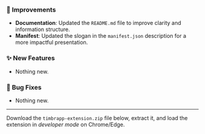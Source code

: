 ### 🚀 Improvements
- **Documentation**: Updated the `README.md` file to improve clarity and information structure.
- **Manifest**: Updated the slogan in the `manifest.json` description for a more impactful presentation.

### ✨ New Features
- Nothing new.

### 🐛 Bug Fixes
- Nothing new.

---

Download the `timbrapp-extension.zip` file below, extract it, and load the extension in *developer mode* on Chrome/Edge.
